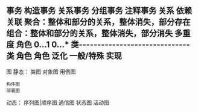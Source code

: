 事务
	 构造事务
	 关系事务
	 分组事务
	 注释事务
关系
	依赖
	关联
		聚合：整体和部分的关系，整体消失，部分存在
		组合：整体和部分的关系，整体消失，部分消失
		多重度
		角色
			   0...1                                0...*
			类------------------------------类
			   角色                               角色
	泛化
		一般/特殊
	实现
---
图
静态：
	类图
	对象图
	用例图

	构件图
	部署图
动态：
	序列图|顺序图
	通信图
	状态图
	活动图



